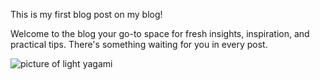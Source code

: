 This is my first blog post on my blog!

Welcome to the blog your go-to space for fresh insights, inspiration, and practical tips. There's something waiting for you in every post.


<img src="/blog/images/light.jpg" alt="picture of light yagami">

